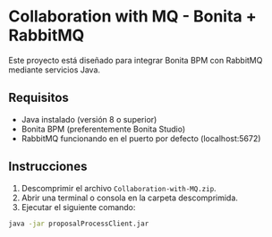 # Collaboration with MQ - Bonita + RabbitMQ

Este proyecto está diseñado para integrar Bonita BPM con RabbitMQ mediante servicios Java.

## Requisitos

- Java instalado (versión 8 o superior)
- Bonita BPM (preferentemente Bonita Studio)
- RabbitMQ funcionando en el puerto por defecto (localhost:5672)

## Instrucciones

1. Descomprimir el archivo `Collaboration-with-MQ.zip`.
2. Abrir una terminal o consola en la carpeta descomprimida.
3. Ejecutar el siguiente comando:

```bash
java -jar proposalProcessClient.jar

